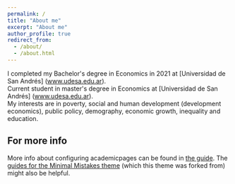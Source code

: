 ```yaml
---
permalink: /
title: "About me"
excerpt: "About me"
author_profile: true
redirect_from: 
  - /about/
  - /about.html
---
```


I completed my Bachelor's degree in Economics in 2021 at [Universidad de San Andrés] (www.udesa.edu.ar).  
Current student in master's degree in Economics at [Universidad de San Andrés] (www.udesa.edu.ar).  
My interests are in poverty, social and human development (development economics), public policy, demography, economic growth, inequality and education. 

For more info
------
More info about configuring academicpages can be found in [the guide](https://academicpages.github.io/markdown/). The [guides for the Minimal Mistakes theme](https://mmistakes.github.io/minimal-mistakes/docs/configuration/) (which this theme was forked from) might also be helpful.
